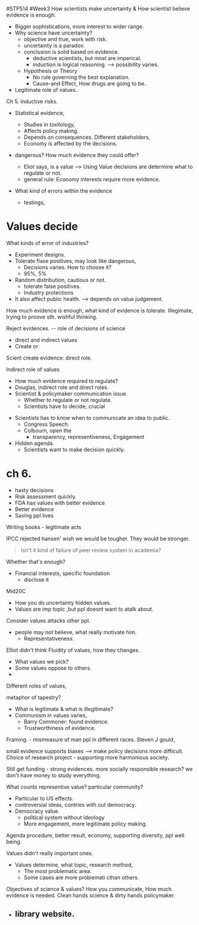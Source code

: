 #STP514 #Week3
How scientists make uncertainty & How scientist believe evidence is enough. 

- Bigger sophistications, more interest to wider range. 
- Why science have uncertainty?
	- objective and true, work with risk. 
	- uncertainty is a paradox. 
	- conclusion is solid based on evidence. 
		- deductive scientists, but most are imperical. 
		- induction is logical reasoning. --> possibility varies. 
	- Hypothesis or Theory 
		- No rule governing the best explanation. 
		- Cause-and Effect, How drugs are going to be.. 
- Legitimate role of values.. 


Ch 5. Inductive risks. 
* Statistical evidence, 
	* Studies in toxitology, 
	* Affects policy making. 
	* Depends on consequences. Different stakeholders, 
	* Economy is affected by the decisions.

* dangerous? How much evidence they could offer?
	* Eliot says, is a value --> Using Value decisions are determine what to regulate or not. 
	* general rule: Economy interests require more evidence. 
* What kind of errors within the evidence
	* testings, 

# Values decide

What kinds of error of industries? 
- Experiment designs. 
- Tolerate flase positives, may look like dangerous, 
	- Decisions varies. How to choose it? 
	- 95%, 5% 
- Random distribution, cautious or not. 
	- tolerate false positives. 
	- Industry protections
- It also affect public health. --> depends on value judgement. 

How much evidence is enough, what kind of evidence is tolerate. 
Illegimate, 
	trying to proove sth. 
	wishful thinking. 


Reject evidences. -- role of decisions of science

- direct and indirect values
- Create or 


Scient create evidence: direct role. 

Indirect role of values
- How much evidence required to regulate? 
- Douglas, indirect role and direct roles. 
- Scientist & policymaker communication issue. 
	- Whether to regulate or not regulate. 
	- Scientists have to decide, crucial 


* Scientists has to know when to communicate an idea to public. 
	* Congress Speech. 
	* Colbourn, open the 
		* transparency, representiveness, Engagement 
* Hidden agenda. 
	* Scientists want to make decision quickly. 


# ch 6.
- hasty decisions 
- Risk assessment quickly. 
- FDA has values with better evidence 
- Better evidence
- Saving ppl lives

Writing books - legitimate acts 


IPCC rejected hansen' wish we would be tougher. 
They would be stronger. 

> Isn't it kind of failure of peer review system in academia? 

Whether that's enough? 
- Financial interests, specific foundation 
	- disclose it 

Mid20C 
- How you do uncertainty hidden values. 
- Values are imp topic ,but ppl doesnt want to atalk about. 


Consider values attacks other ppl. 
* people may not believe, what really motivate him. 
	* Representativeness. 

Elliot didn't think 
Fluidity of values, how they changes. 
* What values we pick?
* Some values oppose to others. 
* 

Different roles of values, 


metaphor of tapestry? 
- What is legitimate & what is illegitimate?
- Communism in values varies, 
	- Barry Commoner: found evidence. 
	- Trustworthiness of evidence. 

Framing. - mismeasure of man ppl in different races. 
Steven J gould, 

small evidence supports biases --> make policy decisions more difficult. 
Choice of research project - supporting more harmonious society. 

Still get funding - strong evidences. more socially responsible research? 
we don't have money to study everything. 


What counts representive value? particular community? 
- Particular to US effects. 
- controversial ideas, contries with out democracy. 
- Democracy value. 
	- political system without ideology 
	- More engagement, more legitimate policy making. 

Agenda procedure, better result, economy, supporting diversity, ppl well being. 


Values didn't really important ones. 



- Values determine, what topic, research method, 
	- The most problematic area. 
	- Some cases are more problemati cthan others. 

Objectives of science & values? How you communicate, How much evidence is needed. 
Clean hands science & dirty hands policymaker. 

- library website. 
	- 